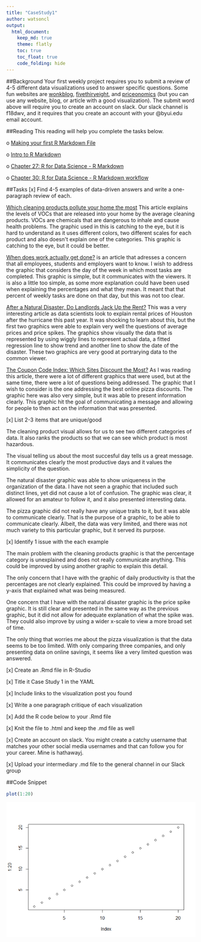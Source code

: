 ```yaml
---
title: "CaseStudy1"
author: watsoncl 
output: 
  html_document:
    keep_md: true
    theme: flatly
    toc: true
    toc_float: true
    code_folding: hide
---
```


##Background
Your first weekly project requires you to submit a review of 4-5 different data visualizations used to answer specific questions. Some fun websites are [wonkblog](https://www.washingtonpost.com/news/wonk/?utm_term=.8eddb2e87599), [fivethiryeight](http://fivethirtyeight.com/), and [priceonomics](https://priceonomics.com/) (but you can use any website, blog, or article with a good visualization).
The submit word above will require you to create an account on slack. Our slack channel is f18dwv, and it requires that you create an account with your @byui.edu email account.

##Reading
This reading will help you complete the tasks below.

o [Making your first R Markdown File](https://byuistats.github.io/M335/rmarkdown_help.html)

o [Intro to R Markdown](http://rmarkdown.rstudio.com/articles_intro.html)

o [Chapter 27: R for Data Science - R Markdown](http://r4ds.had.co.nz/r-markdown.html)

o [Chapter 30: R for Data Science - R Markdown workflow](http://r4ds.had.co.nz/r-markdown-workflow.html)


##Tasks
[x] Find 4-5 examples of data-driven answers and write a one-paragraph review of each. 

[Which cleaning products pollute your home the most](https://priceonomics.com/which-cleaning-products-pollute-your-home-the-most/) This article explains the levels of VOCs that are released into your home by the average cleaning products. VOCs are chemicals that are dangerous to inhale and cause health problems. The graphic used in this is catching to the eye, but it is hard to understand as it uses different colors, two different scales for each product and also doesn't explain one of the categories. This graphic is catching to the eye, but it could be better.

[When does work actually get done?](https://priceonomics.com/when-does-work-actually-get-done/) is an article that adresses a concern that all employees, students and employers want to know. I wish to address the graphic that considers the day of the week in which most tasks are completed. This graphic is simple, but it communicates with the viewers. It is also a little too simple, as some more explanation could have been used when explaining the percentages and what they mean. It meant that that percent of weekly tasks are done on that day, but this was not too clear.

[After a Natural Disaster, Do Landlords Jack Up the Rent?](https://priceonomics.com/after-a-natural-disaster-do-landlords-jack-up-the/) This was a very interesting article as data scientists look to explain rental prices of Houston after the hurricane this past year. It was shocking to learn about this, but the first two graphics were able to explain very well the questions of average prices and price spikes. The graphics show visually the data that is represented by using wiggly lines to represent actual data, a fitted regression line to show trend and another line to show the date of the disaster. These two graphics are very good at portrarying data to the common viewer.

[The Coupon Code Index: Which Sites Discount the Most?](https://priceonomics.com/the-coupon-code-index-which-sites-discount-the/) As I was reading this article, there were a lot of different graphics that were used, but at the same time, there were a lot of questions being addressed. The graphic that I wish to consider is the one addressing the best online pizza discounts. The graphic here was also very simple, but it was able to present information clearly. This graphic hit the goal of communicating a message and allowing for people to then act on the information that was presented.

[x] List 2-3 items that are unique/good

The cleaning product visual allows for us to see two different categories of data. It also ranks the products so that we can see which product is most hazardous. 

The visual telling us about the most succesful day tells us a great message. It communicates clearly the most productive days and it values the simplicity of the question.

The natural disaster graphic was able to show uniqueness in the organization of the data. I have not seen a graphic that included such distinct lines, yet did not cause a lot of confusion. The graphic was clear, it allowed for an amateur to follow it, and it also presented interesting data.

The pizza graphic did not really have any unique traits to it, but it was able to communicate clearly. That is the purpose of a graphic, to be able to communicate clearly. Albeit, the data was very limited, and there was not much variety to this particular graphic, but it served its purpose.

[x] Identify 1 issue with the each example

The main problem with the cleaning products graphic is that the percentage category is unexplained and does not really communicate anything. This could be improved by using another graphic to explain this detail.

The only concern that I have with the graphic of daily productivity is that the percentages are not clearly explained. This could be improved by having a y-axis that explained what was being measured.

One concern that I have with the natural disaster graphic is the price spike graphic. It is still clear and presented in the same way as the previous graphic, but it did not allow for adequate explanation of what the spike was. They could also improve by using a wider x-scale to view a more broad set of time.

The only thing that worries me about the pizza visualization is that the data seems to be too limited. With only comparing three companies, and only presenting data on online savings, it seems like a very limited question was answered.

[x] Create an .Rmd file in R-Studio 

[x] Title it Case Study 1 in the YAML

[x] Include links to the visualization post you found

[x] Write a one paragraph critique of each visualization

[x] Add the R code below to your .Rmd file

[x] Knit the file to .html and keep the .md file as well

[x] Create an account on slack. You might create a catchy username that matches your other social media usernames and that can follow you for your career. Mine is hathawayj. 

[x] Upload your intermediary .md file to the general channel in our Slack group

##Code Snippet

```r
plot(1:20)
```

![](CaseStudy1_files/figure-html/unnamed-chunk-1-1.png)<!-- -->
